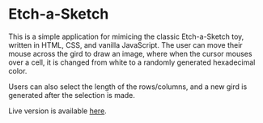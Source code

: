 # Etch-a-Sketch
This is a simple application for mimicing the classic Etch-a-Sketch
toy, written in HTML, CSS, and vanilla JavaScript. The user can move 
their mouse across the gird to draw an image, where when the cursor 
mouses over a cell, it is changed from white to a randomly generated
hexadecimal color. 

Users can also select the length of the rows/columns, and a new gird 
is generated after the selection is made.

Live version is available [here](https://justin-k-ellis.github.io/etch-asketch/).